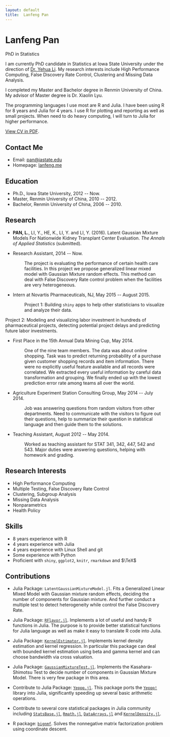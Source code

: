 ```yaml
---
layout: default
title:  Lanfeng Pan
---
```

<h1>Lanfeng Pan</h1>
<p>
  <span class="subtitle">PhD in Statistics</span>
</p>

I am currently PhD candidate in Statistics at Iowa State University under the direction of [Dr. Yehua Li](http://www.public.iastate.edu/~yehuali/). My research interests include High Performance Computing, False Discovery Rate Control, Clustering and Missing Data Analysis.

I completed my Master and Bachelor degree in Renmin University of China. My advisor of Master degree is Dr. Xiaolin Lyu.

The programming languages I use most are R and Julia. I have been using R for 8 years and Julia for 4 years. I use R for plotting and reporting as well as small projects. When need to do heavy computing, I will turn to Julia for higher performance.

[View CV in PDF](./about/LanfengPanCV.pdf).

<!-- <iframe src="http://lanfeng.me/about/LanfengPanCV.pdf" style="width:680px; height:1800px;" frameborder="0"></iframe>
-->

## Contact Me

* Email: [pan@iastate.edu](mailto:pan@iastate.edu)
* Homepage: [lanfeng.me](http://lanfeng.me/)

## Education

* Ph.D., Iowa State University, 2012 -- Now.
* Master, Renmin University of China, 2010 -- 2012.
* Bachelor, Renmin University of China, 2006 -- 2010.

## Research

* __PAN, L.__, LI, Y., HE, K., LI, Y. and LI, Y. (2016). Latent Gaussian Mixture Models For Nationwide Kidney Transplant Center Evaluation. *The Annals of Applied Statistics* (submitted).

* Research Assistant, 2014 -- Now.

<p style="padding-left:60px;">The project is evaluating the performance of certain health care facilities. In this project we propose generalized linear mixed model with Gaussian Mixture random effects. This method can deal with False Discovery Rate control problem when the facilities are very heterogeneous.
</p>

* Intern at Novartis Pharmaceuticals, NJ, May 2015 -- August 2015.

<p style="padding-left:60px;">
Project 1: Building <code class="highlighter-rouge">shiny</code> apps to help other statisticians to visualize and analyze their data.

Project 2: Modeling and visualizing labor investment in hundreds of pharmaceutical projects, detecting potential project delays and predicting future labor investments.
</p>

* First Place in the 15th Annual Data Mining Cup, May 2014.

<p style="padding-left:60px;">
One of the nine team members. The data was about online shopping. Task was to predict returning probability of a purchase given customer shopping records and item information. There were no explicitly useful feature available and all  records were correlated. We extracted every useful information by careful data transformation and grouping. We finally ended up with the lowest prediction error rate among teams all over the world.
</p>

* Agriculture Experiment Station Consulting Group, May 2014 -- July 2014.

<p style="padding-left:60px;">
Job was answering questions from random visitors from other departments. Need to communicate with the visitors to figure out their questions, help to summarize their question in statistical language and then guide them to the solutions.
</p>

* Teaching Assistant, August 2012 -- May 2014.

<p style="padding-left:60px;">
Worked as teaching assistant for STAT 341, 342, 447, 542 and 543. Major duties were answering questions, helping with homework and grading.
</p>

## Research Interests

* High Performance Computing
* Multiple Testing, False Discovery Rate Control
* Clustering, Subgroup Analysis
* Missing Data Analysis
* Nonparametrics
* Health Policy

## Skills

* 8 years experience with R
* 4 years experience with Julia
* 4 years experience with Linux Shell and git
* Some experience with Python
* Proficient with `shiny`, `ggplot2`, `knitr`, `rmarkdown` and $\TeX$

## Contributions
* Julia Package: `LatentGaussianMixtureModel.jl`. Fits a Generalized Linear Mixed Model with Gaussian mixture random effects, deciding the number of components for Gaussian mixture. And further conduct a multiple test to detect heterogeneity while control the False Discovery Rate.

* Julia Package: [`RFlavor.jl`](http://github.com/panlanfeng/RFlavor.jl). Implements a lot of useful and handy R functions in Julia. The purpose is to provide better statistical functions for Julia language as well as make it easy to translate R code into Julia.

* Julia Package: [`KernelEstimator.jl`](http://github.com/panlanfeng/KernelEstimator.jl). Implements kernel density estimation and kernel regression. In particular this package can deal with bounded kernel estimation using beta and gamma kernel and can choose bandwidth via cross valuation.

* Julia Package: [`GaussianMixtureTest.jl`](http://github.com/panlanfeng/GaussianMixtureTest.jl). Implements the Kasahara-Shimotsu Test to decide number of components in Gaussian Mixture Model. There is very few package in this area.

* Contribute to Julia Package: [`Yeppp.jl`](http://github.com/JuliaMath/Yeppp.jl). This package ports the [`Yeppp!`](http://www.yeppp.info/) library into Julia, significantly speeding up several basic arithmetic operations.

* Contribute to several core statistical packages in Julia community including  [`StatsBase.jl`](https://github.com/JuliaStats/StatsBase.jl), [`Rmath.jl`](https://github.com/JuliaStats/Rmath.jl), [`DataArrays.jl`](https://github.com/JuliaStats/DataArrays.jl) and [`KernelDensity.jl`](https://github.com/JuliaStats/KernelDensity.jl).

* R package: [`bignmf`](http://github.com/panlanfeng/bignmf). Solves the nonnegative matrix factorization problem using coordinate descent.

<br/><br/>

<!--
<div id="disqus_thread"></div>
<script>
    /**
     *  RECOMMENDED CONFIGURATION VARIABLES: EDIT AND UNCOMMENT THE SECTION BELOW TO INSERT DYNAMIC VALUES FROM YOUR PLATFORM OR CMS.
     *  LEARN WHY DEFINING THESE VARIABLES IS IMPORTANT: https://disqus.com/admin/universalcode/#configuration-variables
     */

    var disqus_config = function () {
        this.page.url = "{{site.url}}";  // Replace PAGE_URL with your page's canonical URL variable
        this.page.identifier = "/"; // Replace PAGE_IDENTIFIER with your page's unique identifier variable
    };

    (function() {  // DON'T EDIT BELOW THIS LINE
        var d = document, s = d.createElement('script');

        s.src = '//lanfeng.disqus.com/embed.js';

        s.setAttribute('data-timestamp', +new Date());
        (d.head || d.body).appendChild(s);
    })();
</script>
<noscript>Please enable JavaScript to view the <a href="https://disqus.com/?ref_noscript" rel="nofollow">comments powered by Disqus.</a></noscript>

-->
